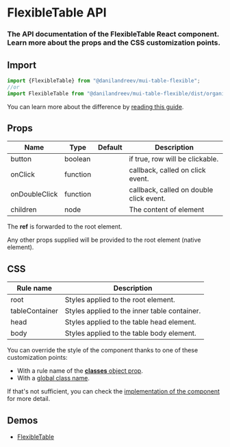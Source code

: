 # FlexibleTable API
### The API documentation of the FlexibleTable React component. Learn more about the props and the CSS customization points.

## Import
```jsx
import {FlexibleTable} from "@danilandreev/mui-table-flexible";
//or 
import FlexibleTable from "@danilandreev/mui-table-flexible/dist/organizms/FlexibleTable";
```
You can learn more about the difference by [reading this guide](https://material-ui.com/guides/minimizing-bundle-size/).
## Props
| Name          | Type     | Default | Description                             |
|---------------|----------|---------|-----------------------------------------|
| button        | boolean  |         | if true, row will be clickable.         |
| onClick       | function |         | callback, called on click event.        |
| onDoubleClick | function |         | callback, called on double click event. |
| children      | node     |         | The content of element                  |


The __ref__ is forwarded to the root element.

Any other props supplied will be provided to the root element (native element).

## CSS
| Rule name      | Description                                  |
|----------------|----------------------------------------------|
| root           | Styles applied to the root element.          |
| tableContainer | Styles applied to the inner table container. |
| head           | Styles applied to the table head element.    |
| body           | Styles applied to the table body element.    |

You can override the style of the component thanks to one of these customization points:
* With a rule name of the [__classes__ object prop](https://material-ui.com/customization/components/#overriding-styles-with-classes).
* With a [global class name](https://material-ui.com/customization/components/#overriding-styles-with-global-class-names).

If that's not sufficient, you can check the [implementation of the component](https://github.com/DanilAndreev/mui-table-flexible/blob/master/src/lib/organizms/FlexibleTable/FlexibleTable.tsx) for more detail.
## Demos
* [FlexibleTable](/DanilAndreev/mui-table-flexible/wiki/FlexibleTable)